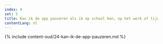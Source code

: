 ```yaml
---
index: 4
set: 3
title: Kan ik de app pauzeren als ik op school ben, op het werk of tijdens het sporten?
contentLang: nl
---
```

{% include content-oud/24-kan-ik-de-app-pauzeren.md %}
